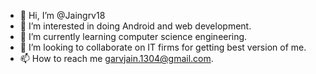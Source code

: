 - 👋 Hi, I’m @Jaingrv18
- 👀 I’m interested in doing Android and web development.
- 🌱 I’m currently learning computer science engineering.
- 🙋 I’m looking to collaborate on IT firms for getting best version of me.
- 📫 How to reach me garvjain.1304@gmail.com.

<!---
Jaingrv18/Jaingrv18 is a ✨ special ✨ repository because its `README.md` (this file) appears on your GitHub profile.
You can click the Preview link to take a look at your changes.
--->
